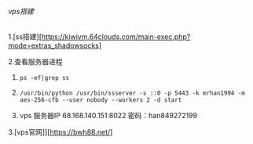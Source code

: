 ###### vps搭建

1.[ss搭建][https://kiwivm.64clouds.com/main-exec.php?mode=extras_shadowsocks]

2.查看服务器进程

 1. ~~~
    ps -ef|grep ss
    ~~~

 2. ~~~
    /usr/bin/python /usr/bin/ssserver -s ::0 -p 5443 -k mrhan1994 -m aes-256-cfb --user nobody --workers 2 -d start
    ~~~

 3. vps 服务器IP 68.168.140.151:8022 密码：han849272199

3.[vps官网]][https://bwh88.net/]

